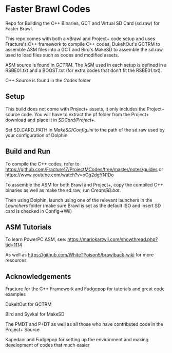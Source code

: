 # Faster Brawl Codes
Repo for Building the C++ Binaries, GCT and Virtual SD Card (sd.raw) for Faster Brawl.

This repo comes with both a vBrawl and Project+ code setup and uses Fracture's C++ framework to compile C++ codes, DukeItOut's GCTRM to assemble ASM files into a GCT and Bird's MakeSD to assemble the sd.raw used to load files such as codes and modified assets.

ASM source is found in *GCTRM*. The ASM used in each setup is defined in a RSBE01.txt and a BOOST.txt (for extra codes that don't fit the RSBE01.txt).

C++ Source is found in the *Codes* folder

## Setup

This build does not come with Project+ assets, it only includes the Project+ source code. You will have to extract the pf folder from the Project+ download and place it in *SDCard/Project+*.

Set SD_CARD_PATH in *MakeSD/Config.ini* to the path of the sd.raw used by your configuration of Dolphin

## Build and Run

To compile the C++ codes, refer to https://github.com/Fracture17/ProjectMCodes/tree/master/notes/guides or https://www.youtube.com/watch?v=oGg2dgYN1Do

To assemble the ASM for both Brawl and Project+, copy the compiled C++ binaries as well as make the sd.raw, run *CreateSD.bat*. 

Then using Dolphin, launch using one of the relevant launchers in the *Launchers* folder (make sure Brawl is set as the default ISO and insert SD card is checked in Config->Wii)

## ASM Tutorials

To learn PowerPC ASM, see: https://mariokartwii.com/showthread.php?tid=1114 <br />

As well as https://github.com/WhiteTPoison5/brawlback-wiki for more resources

## Acknowledgements

Fracture for the C++ Framework and Fudgepop for tutorials and great code examples

DukeItOut for GCTRM

Bird and Syvkal for MakeSD

The PMDT and P+DT as well as all those who have contributed code in the Project+ Source

Kapedani and Fudgepop for setting up the environment and making development of codes that much easier
